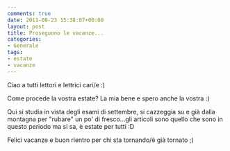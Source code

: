 ```yaml
---
comments: true
date: 2011-08-23 15:38:07+00:00
layout: post
title: Proseguono le vacanze...
categories:
- Generale
tags:
- estate
- vacanze
---
```


Ciao a tutti lettori e lettrici cari/e :)

Come procede la vostra estate? La mia bene e spero anche la vostra :)

Qui si studia in vista degli esami di settembre, si cazzeggia su e già dalla montagna per "rubare" un po' di fresco...gli articoli sono quello che sono in questo periodo ma si sa, è estate per tutti :D

Felici vacanze e buon rientro per chi sta tornando/è già tornato ;)
